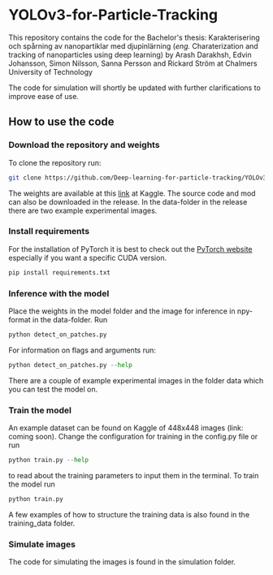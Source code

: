 # YOLOv3-for-Particle-Tracking

This repository contains the code for the Bachelor's thesis: 
Karakterisering och spårning av nanopartiklar med djupinlärning
(*eng.* Charaterization and tracking of nanoparticles using deep learning)
by  Arash Darakhsh, Edvin Johansson, Simon Nilsson, Sanna Persson and Rickard Ström at Chalmers University of Technology

The code for simulation will shortly be updated with further clarifications to improve ease of use.

## How to use the code

### Download the repository and weights
To clone the repository run:
```bash
git clone https://github.com/Deep-learning-for-particle-tracking/YOLOv3-for-Particle-Tracking.git
```
The weights are available at this [link](https://www.kaggle.com/sannapersson/weights-particle-tracking-yolov3) at Kaggle. 
The source code and mod can also be downloaded in the release. In the data-folder in the release there are two example experimental images. 

### Install requirements
For the installation of PyTorch it is best to check out the [PyTorch website](https://pytorch.org/) especially if you want a specific CUDA version.
```bash
pip install requirements.txt
```

### Inference with the model
Place the weights in the model folder and the image for inference in npy-format in the data-folder. Run 
```python
python detect_on_patches.py
```
For information on flags and arguments run:
```python
python detect_on_patches.py --help
```
There are a couple of example experimental images in the folder data which you can test the model on. 

### Train the model
An example dataset can be found on Kaggle of 448x448 images (link: coming soon). Change the configuration for training in the config.py file or
run
```python
python train.py --help
```
to read about the training parameters to input them in the terminal. 
To train the model run 
```python
python train.py 
```
A few examples of how to structure the training data is also found in the training_data folder. 

### Simulate images
The code for simulating the images is found in the simulation folder.

